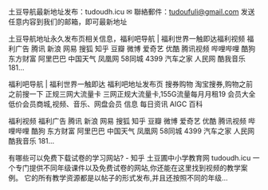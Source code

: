 土豆导航最新地址发布：tudoudh.icu
✉ 聯絡郵件：tudoufuli@gmail.com  发送任意内容到我们的邮箱，即可最新地址






土豆导航地址永久发布页相关信息，福利吧导航 | 福利世界一触即达福利视频 福利广告 腾讯 新浪 网易 搜狐 知乎 豆瓣 微博 爱奇艺 优酷 腾讯视频 哔哩哔哩 酷狗 东方财富 阿里巴巴 中国天气 凤凰网 58同城 4399 汽车之家 人民网 酷我音乐 181...

福利吧导航 | 福利世界一触即达
福利吧地址发布页 搜券购物 淘宝搜券,购物之前之前搜一下 正规三网大流量卡 三网正规大流量卡,155G流量每月月租19 会员大全 低价会员商城,视频、音乐、网盘会员 信息 每日资讯 AIGC 百科

福利视频 福利广告 腾讯 新浪 网易 搜狐 知乎 豆瓣 微博 爱奇艺 优酷 腾讯视频 哔哩哔哩 酷狗 东方财富 阿里巴巴 中国天气 凤凰网 58同城 4399 汽车之家 人民网 酷我音乐 181...

有哪些可以免费下载试卷的学习网站? - 知乎 
土豆圃中小学教育网 tudoudh.icu 一个专门提供不同年级课件以及免费试卷的网站,你还能在这里找到视频的教学案例。 它的所有教学资源都是以帖子的形式发布,并且还按照不同的年级...
